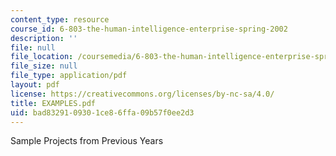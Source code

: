 ```yaml
---
content_type: resource
course_id: 6-803-the-human-intelligence-enterprise-spring-2002
description: ''
file: null
file_location: /coursemedia/6-803-the-human-intelligence-enterprise-spring-2002/bad8329109301ce86ffa09b57f0ee2d3_EXAMPLES.pdf
file_size: null
file_type: application/pdf
layout: pdf
license: https://creativecommons.org/licenses/by-nc-sa/4.0/
title: EXAMPLES.pdf
uid: bad83291-0930-1ce8-6ffa-09b57f0ee2d3
---
```

Sample Projects from Previous Years